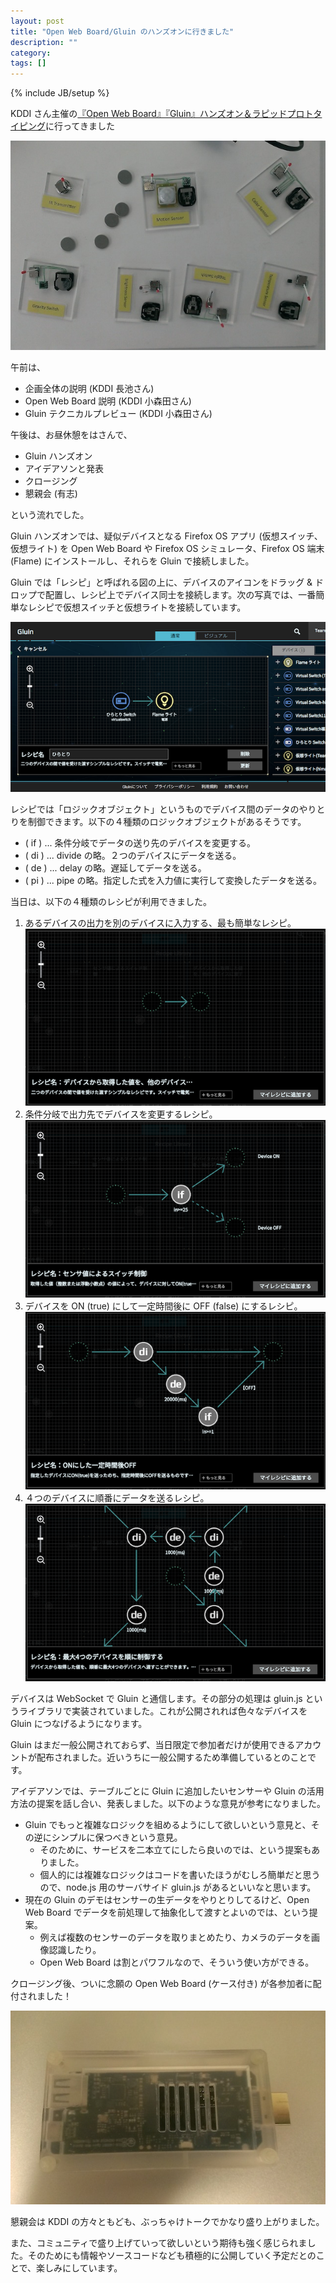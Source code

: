 ```yaml
---
layout: post
title: "Open Web Board/Gluin のハンズオンに行きました"
description: ""
category: 
tags: []
---
```

{% include JB/setup %}

KDDI さん主催の[『Open Web Board』『Gluin』ハンズオン＆ラピッドプロトタイピング](https://atnd.org/events/58127)に行ってきました

![](/assets/posts/2014-11-04/sensors.jpg)

午前は、

- 企画全体の説明 (KDDI 長池さん)
- Open Web Board 説明 (KDDI 小森田さん)
- Gluin テクニカルプレビュー (KDDI 小森田さん)

午後は、お昼休憩をはさんで、

- Gluin ハンズオン
- アイデアソンと発表
- クロージング
- 懇親会 (有志)

という流れでした。

Gluin ハンズオンでは、疑似デバイスとなる Firefox OS アプリ (仮想スイッチ、仮想ライト) を Open Web Board や Firefox OS シミュレータ、Firefox OS 端末 (Flame) にインストールし、それらを Gluin で接続しました。

Gluin では「レシピ」と呼ばれる図の上に、デバイスのアイコンをドラッグ & ドロップで配置し、レシピ上でデバイス同士を接続します。次の写真では、一番簡単なレシピで仮想スイッチと仮想ライトを接続しています。

![](/assets/posts/2014-11-04/gluin.png)

レシピでは「ロジックオブジェクト」というものでデバイス間のデータのやりとりを制御できます。以下の４種類のロジックオブジェクトがあるそうです。

- ( if ) ... 条件分岐でデータの送り先のデバイスを変更する。
- ( di ) ... divide の略。２つのデバイスにデータを送る。
- ( de ) ... delay の略。遅延してデータを送る。
- ( pi ) ... pipe の略。指定した式を入力値に実行して変換したデータを送る。

当日は、以下の４種類のレシピが利用できました。

1. あるデバイスの出力を別のデバイスに入力する、最も簡単なレシピ。
![](/assets/posts/2014-11-04/r1.png)
2. 条件分岐で出力先でデバイスを変更するレシピ。
![](/assets/posts/2014-11-04/r2.png)
3. デバイスを ON (true) にして一定時間後に OFF (false) にするレシピ。
![](/assets/posts/2014-11-04/r3.png)
4. ４つのデバイスに順番にデータを送るレシピ。
![](/assets/posts/2014-11-04/r4.png)

デバイスは WebSocket で Gluin と通信します。その部分の処理は gluin.js というライブラリで実装されていました。これが公開されれば色々なデバイスを Gluin につなげるようになります。

Gluin はまだ一般公開されておらず、当日限定で参加者だけが使用できるアカウントが配布されました。近いうちに一般公開するため準備しているとのことです。

アイデアソンでは、テーブルごとに Gluin に追加したいセンサーや Gluin の活用方法の提案を話し合い、発表しました。以下のような意見が参考になりました。

- Gluin でもっと複雑なロジックを組めるようにして欲しいという意見と、その逆にシンプルに保つべきという意見。
	- そのために、サービスを二本立てにしたら良いのでは、という提案もありました。
	- 個人的には複雑なロジックはコードを書いたほうがむしろ簡単だと思うので、node.js 用のサーバサイド gluin.js があるといいなと思います。
- 現在の Gluin のデモはセンサーの生データをやりとりしてるけど、Open Web Board でデータを前処理して抽象化して渡すとよいのでは、という提案。
	- 例えば複数のセンサーのデータを取りまとめたり、カメラのデータを画像認識したり。
	- Open Web Board は割とパワフルなので、そういう使い方ができる。

クロージング後、ついに念願の Open Web Board (ケース付き) が各参加者に配付されました！

![](/assets/posts/2014-11-04/owb.jpg)

懇親会は KDDI の方々ともども、ぶっちゃけトークでかなり盛り上がりました。

また、コミュニティで盛り上げていって欲しいという期待も強く感じられました。そのためにも情報やソースコードなども積極的に公開していく予定だとのことで、楽しみにしています。





